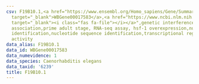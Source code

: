 ```yaml
---
csv: F19B10.1,<a href="https://www.ensembl.org/Homo_sapiens/Gene/Summary?db=core;g=WBGene00017583"
  target="_blank">WBGene00017583</a>,<a href="https://www.ncbi.nlm.nih.gov/pubmed/30894454"
  target="_blank"><i class="fas fa-file"></i></a>",genetic interference,functional
  association,prime adult stage, RNA-seq assay, hsf-1 overexpression,nucleotide sequence
  identification,nucleotide sequence identification,transcriptional regulation,down-regulates
  activity
data_alias: F19B10.1
data_id: WBGene00017583
data_numevidence: 1
data_species: Caenorhabditis elegans
data_taxid: '6239'
title: F19B10.1
---
```

